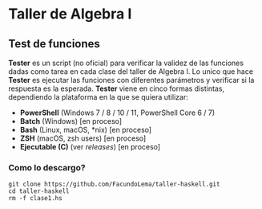 # Taller de Algebra I #

## Test de funciones ###

**Tester** es un script (no oficial) para verificar la validez de las funciones dadas como tarea en cada clase del taller de Algebra I. Lo unico que hace **Tester** es ejecutar las funciones con diferentes parámetros y verificar si la respuesta es la esperada. **Tester** viene en cinco formas distintas, dependiendo la plataforma en la que se quiera utilizar:
- **PowerShell** (Windows 7 / 8 / 10 / 11, PowerShell Core 6 / 7)
- **Batch** (Windows) [en proceso]
- **Bash** (Linux, macOS, *nix) [en proceso]
- **ZSH** (macOS, zsh users) [en proceso]
- **Ejecutable (C)** (ver *releases*) [en proceso]

### Como lo descargo? ###

```
git clone https://github.com/FacundoLema/taller-haskell.git
cd taller-haskell
rm -f clase1.hs
```